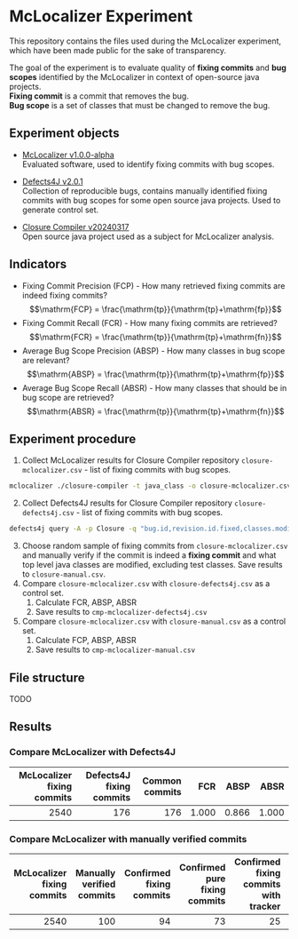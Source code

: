 # McLocalizer Experiment

This repository contains the files used during the McLocalizer experiment, which have been made public for the sake of transparency.

The goal of the experiment is to evaluate quality of **fixing commits** and **bug scopes** identified by the McLocalizer in context of open-source java projects. <br>
**Fixing commit** is a commit that removes the bug. <br>
**Bug scope** is a set of classes that must be changed to remove the bug. <br>

## Experiment objects

* [McLocalizer v1.0.0-alpha](https://github.com/jkbkasprzak/mclocalizer/releases/tag/v1.0.0-alpha) <br>
Evaluated software, used to identify fixing commits with bug scopes.

* [Defects4J v2.0.1](https://github.com/rjust/defects4j/releases/tag/v2.0.1) <br>
Collection of reproducible bugs, contains manually identified fixing commits with bug scopes for some open source java projects.
Used to generate control set.

* [Closure Compiler v20240317](https://github.com/google/closure-compiler/releases/tag/v20240317) <br>
Open source java project used as a subject for McLocalizer analysis.

## Indicators

* Fixing Commit Precision (FCP) - How many retrieved fixing commits are indeed fixing commits?
$$\mathrm{FCP} = \frac{\mathrm{tp}}{\mathrm{tp}+\mathrm{fp}}$$
* Fixing Commit Recall (FCR) - How many fixing commits are retrieved?
$$\mathrm{FCR} = \frac{\mathrm{tp}}{\mathrm{tp}+\mathrm{fn}}$$
* Average Bug Scope Precision (ABSP) - How many classes in bug scope are relevant?
$$\mathrm{ABSP} = \frac{\mathrm{tp}}{\mathrm{tp}+\mathrm{fp}}$$
* Average Bug Scope Recall (ABSR) - How many classes that should be in bug scope are retrieved?
$$\mathrm{ABSR} = \frac{\mathrm{tp}}{\mathrm{tp}+\mathrm{fn}}$$


## Experiment procedure

1. Collect McLocalizer results for Closure Compiler repository `closure-mclocalizer.csv` - list of fixing commits with bug scopes.
```sh
mclocalizer ./closure-compiler -t java_class -o closure-mclocalizer.csv
```
2. Collect Defects4J results for Closure Compiler repository `closure-defects4j.csv` - list of fixing commits with bug scopes.
```sh
defects4j query -A -p Closure -q "bug.id,revision.id.fixed,classes.modified" > closure-defects4j.csv
```
3. Choose random sample of fixing commits from `closure-mclocalizer.csv` and manually verify if the commit is indeed a **fixing commit** and what top level java classes are modified, excluding test classes. Save results to `closure-manual.csv`.
4. Compare `closure-mclocalizer.csv` with `closure-defects4j.csv` as a control set.
    1. Calculate FCR, ABSP, ABSR
    2. Save results to `cmp-mclocalizer-defects4j.csv`
5. Compare `closure-mclocalizer.csv` with `closure-manual.csv` as a control set.
    1. Calculate FCP, ABSP, ABSR
    2. Save results to `cmp-mclocalizer-manual.csv`

## File structure
TODO

## Results
### Compare McLocalizer with Defects4J
|McLocalizer fixing commits|Defects4J fixing commits|Common commits|FCR|ABSP|ABSR|
|---:|---:|---:|---:|---:|---:|
|2540|176|176|1.000|0.866|1.000|

### Compare McLocalizer with manually verified commits
|McLocalizer fixing commits|Manually verified commits|Confirmed fixing commits|Confirmed pure fixing commits|Confirmed fixing commits with tracker|FCP|ABSP|ABSR|
|---:|---:|---:|---:|---:|---:|---:|---:|
|2540|100|94|73|25|0.940|1.000|1.000|
